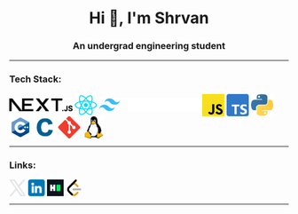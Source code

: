 <h1 align="center">Hi 👋, I'm Shrvan</h1>
<h3 align="center">An undergrad engineering student</h3>
<hr />

<h3 align="left">Tech Stack:</h3>
<p align="left">
    <a href="https://nextjs.org" target="_blank" rel="noopener noreferrer"
        ><picture>
            <source
                srcset="assets/nextjs-icon-dark.svg"
                media="(prefers-color-scheme: dark)" />
            <source
                srcset="assets/nextjs-icon-light.svg"
                media="(prefers-color-scheme: light)" />
            <img
                src="assets/nextjs-icon-light.svg"
                alt="next.js"
                height="23"
                align="center" /></picture
    ></a>
    <a href="https://react.dev" target="_blank" rel="noopener noreferrer"
        ><img
            src="assets/react-icon.svg"
            alt="react"
            width="40"
            height="40"
            align="center"
    /></a>
    <a href="https://tailwindcss.com" target="_blank" rel="noopener noreferrer"
        ><picture>
            <source
                srcset="assets/nextjs-icon-dark.svg"
                media="(prefers-color-scheme: dark)" />
            <source
                srcset="assets/tailwindcss-icon-light.svg"
                media="(prefers-color-scheme: light)" />
            <img
                src="assets/tailwindcss-icon-dark.svg"
                alt="next.js"
                height="23"
                align="center" /></picture
    ></a>
    <a
        href="https://en.wikipedia.org/wiki/JavaScript"
        target="_blank"
        rel="noopener noreferrer"
        ><img
            src="assets/javascript-icon.svg"
            alt="javascript"
            width="40"
            height="40"
            align="center"
    /></a>
    <a
        href="https://en.wikipedia.org/wiki/TypeScript"
        target="_blank"
        rel="noopener noreferrer"
        ><img
            src="assets/typescript-icon.svg"
            alt="typescript"
            width="40"
            height="40"
            align="center"
    /></a>
    <a
        href="https://en.wikipedia.org/wiki/Python_(programming_language)"
        target="_blank"
        rel="noopener noreferrer"
        ><img
            src="assets/python-icon.svg"
            alt="python"
            width="40"
            height="40"
            align="center"
    /></a>
    <a
        href="https://en.wikipedia.org/wiki/C%2B%2B"
        target="_blank"
        rel="noopener noreferrer"
        ><img
            src="assets/cpp-icon.svg"
            alt="c++"
            width="40"
            height="40"
            align="center"
    /></a>
    <a href="assets/c-icon.svg" target="_blank" rel="noopener noreferrer"
        ><img
            src="assets/c-icon.svg"
            alt="git"
            width="40"
            height="40"
            align="center"
    /></a>
    <a href="https://git-scm.com" target="_blank" rel="noopener noreferrer"
        ><img
            src="assets/git-icon.svg"
            alt="git"
            width="40"
            height="40"
            align="center"
    /></a>
    <a
        href="https://www.kernel.org/category/about.html"
        target="_blank"
        rel="noopener noreferrer"
        ><img
            src="assets/linux-icon.svg"
            alt="linux"
            width="40"
            height="40"
            align="center"
    /></a>
</p>

<hr />

<h3 align="left">Links:</h3>
<p align="left">
    <a
        href="https://x.com/shrvansudhakara"
        target="_blank"
        rel="noopener noreferrer"
        ><picture>
            <source
                srcset="assets/x-icon-dark.svg"
                media="(prefers-color-scheme: dark)" />
            <source
                srcset="assets/x-icon-light.svg"
                media="(prefers-color-scheme: light)" />
            <img
                src="assets/x-icon-dark.svg"
                alt="x.com/shrvansudhakara"
                height="30"
                width="30"
                align="center" /></picture
    ></a>
    <a
        href="https://linkedin.com/in/shrvansudhakara"
        target="_blank"
        rel="noopener noreferrer"
        ><picture>
            <source
                srcset="assets/linkedin-icon-dark.svg"
                media="(prefers-color-scheme: dark)" />
            <source
                srcset="assets/linkedin-icon-light.svg"
                media="(prefers-color-scheme: light)" />
            <img
                src="assets/linkedin-icon-light.svg"
                alt="linkedin.com/in/shrvansudhakara"
                height="30"
                width="30"
                align="center" /></picture
    ></a>
    <a
        href="https://www.hackerrank.com/shrvansudhakara"
        target="_blank"
        rel="noopener noreferrer"
        ><img
            align="center"
            src="assets/hackerrank-icon.svg"
            alt="hackerrank.com/shrvansudhakara"
            height="30"
            width="30"
    /></a>
    <a
        href="https://www.leetcode.com/shrvansudhakara"
        target="_blank"
        rel="noopener noreferrer"
        ><picture>
            <source
                srcset="assets/leetcode-icon-dark.svg"
                media="(prefers-color-scheme: dark)" />
            <source
                srcset="assets/leetcode-icon-light"
                media="(prefers-color-scheme: light)" />
            <img
                src="assets/leetcode-icon-light.svg"
                alt="leetcode.com/shrvansudhakara"
                height="30"
                width="30"
                align="center" /></picture
    ></a>
</p>
<hr />
